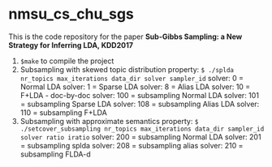 # nmsu_cs_chu_sgs

This is the code repository for the paper **Sub-Gibbs Sampling: a New Strategy for Inferring LDA, KDD2017**

1. ```$make``` to compile the project
2. Subsampling with skewed topic distribution property: 
 ```$ ./splda nr_topics max_iterations data_dir solver sampler_id```
 solver: 0 = Normal LDA
 solver: 1 = Sparse LDA
 solver: 8 = Alias LDA
 solver: 10 = F+LDA - doc-by-doc
 solver: 100 = subsampling Normal LDA
 solver: 101 = subsampling Sparse LDA
 solver: 108 = subsampling Alias LDA
 solver: 110 = subsampling F+LDA
3. Subsampling with approximate semantics property: 
```$ ./setcover_subsampling nr_topics max_iterations data_dir sampler_id solver ratio iratio```
solver: 200 = subsampling Normal LDA
solver: 201 = subsampling splda
solver: 208 = subsampling alias
solver: 210 = subsampling FLDA-d
